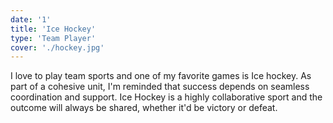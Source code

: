 ```yaml
---
date: '1'
title: 'Ice Hockey'
type: 'Team Player'
cover: './hockey.jpg'
---
```


I love to play team sports and one of my favorite games is Ice hockey. As part of a cohesive unit, I'm reminded that success depends on seamless coordination and support. Ice Hockey is a highly collaborative sport and the outcome will always be shared, whether it'd be victory or defeat.
